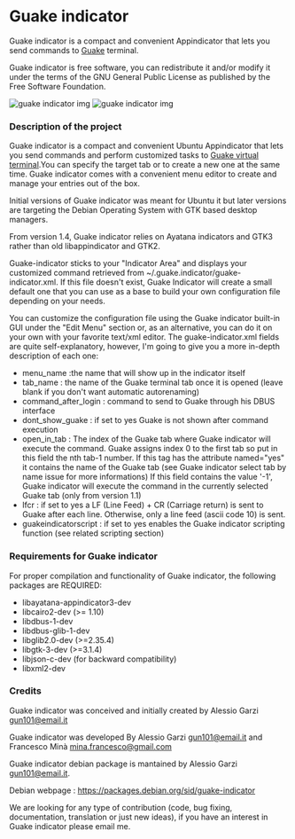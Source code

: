 # Guake indicator
Guake indicator is a compact and convenient Appindicator that lets you send commands to [Guake](http://guake-project.org/)
 terminal.

Guake indicator is free software, you can redistribute it and/or modify it under the terms of the GNU General Public License as published by the Free Software Foundation.

![guake indicator img](http://guake-indicator.ozzyboshi.com/images/out.gif)
![guake indicator img](http://guake-indicator.ozzyboshi.com/images/ubuntu18.png)

### Description of the project
Guake indicator is a compact and convenient Ubuntu Appindicator that lets you send commands and perform customized tasks to [Guake virtual terminal](http://guake-project.org/).You can specify the target tab or to create a new one at the same time.
Guake indicator comes with a convenient menu editor to create and manage your entries out of the box.

Initial versions of Guake indicator was meant for Ubuntu it but later versions are targeting the Debian Operating System with GTK based desktop managers.

From version 1.4, Guake indicator relies on Ayatana indicators and GTK3 rather than old libappindicator and GTK2.

Guake-indicator sticks to your "Indicator Area" and displays your customized command retrieved from ~/.guake.indicator/guake-indicator.xml. If this file doesn't exist, Guake Indicator will create a small default one that you can use as a base to build your own configuration file depending on your needs.

You can customize the configuration file using the Guake indicator built-in GUI under the "Edit Menu" section or, as an alternative, you can do it on your own with your favorite text/xml editor. The guake-indicator.xml fields are quite self-explanatory, however, I'm going to give you a more in-depth description of each one:

- menu_name :the name that will show up in the indicator itself
- tab_name : the name of the Guake terminal tab once it is opened (leave blank if you don't want automatic autorenaming)
- command_after_login : command to send to Guake through his DBUS interface
- dont_show_guake : if set to yes Guake is not shown after command execution
- open_in_tab : The index of the Guake tab where Guake indicator will execute the command. Guake assigns index 0 to the first tab so put in this field the nth tab-1 number. If this tag has the attribute named="yes" it contains the name of the Guake tab (see Guake indicator select tab by name issue for more informations) 
If this field contains the value '-1', Guake indicator will execute the command in the currently selected Guake tab (only from version 1.1)
- lfcr : if set to yes a LF (Line Feed) + CR (Carriage return) is sent to Guake after each line. Otherwise, only a line feed (ascii code 10) is sent.
- guakeindicatorscript : if set to yes enables the Guake indicator scripting function (see related scripting section)

### Requirements for Guake indicator
For proper compilation and functionality of Guake indicator, the following packages are REQUIRED:
- libayatana-appindicator3-dev
- libcairo2-dev (>= 1.10)
- libdbus-1-dev
- libdbus-glib-1-dev
- libglib2.0-dev (>=2.35.4)
- libgtk-3-dev (>=3.1.4)
- libjson-c-dev (for backward compatibility)
- libxml2-dev

### Credits
Guake indicator was conceived and initially created by Alessio Garzi <gun101@email.it>

Guake indicator was developed By Alessio Garzi <gun101@email.it> and Francesco Minà <mina.francesco@gmail.com>

Guake indicator debian package is mantained by Alessio Garzi <gun101@email.it>.

Debian webpage : https://packages.debian.org/sid/guake-indicator

We are looking for any type of contribution (code, bug fixing, documentation, translation or just new ideas), if you have an interest in Guake indicator please email me.
